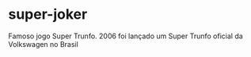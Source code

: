 # super-joker
Famoso jogo Super Trunfo. 2006 foi lançado um Super Trunfo oficial da Volkswagen no Brasil
